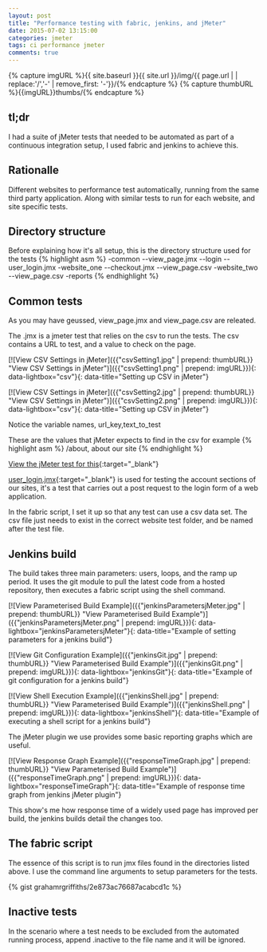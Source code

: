 ```yaml
--- 
layout: post 
title: "Performance testing with fabric, jenkins, and jMeter" 
date: 2015-07-02 13:15:00 
categories: jmeter 
tags: ci performance jmeter 
comments: true 
---
```

{% capture imgURL %}{{ site.baseurl }}{{ site.url }}/img/{{ page.url | | replace:'/','-' | remove_first: '-'}}/{% endcapture %}
{% capture thumbURL %}{{imgURL}}thumbs/{% endcapture %}

## tl;dr
I had a suite of jMeter tests that needed to be automated as part of a continuous integration setup, I used fabric 
and jenkins to achieve this. 
<!--more-->

## Rationalle
Different websites to performance test automatically, running from the 
same third party application. Along with similar tests to run for each website, 
and site specific tests.

## Directory structure

Before explaining how it's all setup, this is the directory structure 
used for the tests 
{% highlight asm %} 
-common
 --view_page.jmx
 --login
   --user_login.jmx 
-website_one
 --checkout.jmx
 --view_page.csv 
-website_two
 --view_page.csv 
-reports 
{% endhighlight %}

## Common tests

As you may have geussed, view_page.jmx and view_page.csv are releated. 

The .jmx is a jmeter test that relies on the csv to run the tests. The 
csv contains a URL to test, and a value to check on the page. 

[![View CSV Settings in jMeter]({{"csvSetting1.jpg" | prepend: thumbURL}} "View CSV Settings in jMeter")]({{"csvSetting1.png" | prepend: imgURL}}){: data-lightbox="csv"}{: data-title="Setting up CSV in jMeter"}

[![View CSV Settings in jMeter]({{"csvSetting2.jpg" | prepend: thumbURL}} "View CSV Settings in jMeter")]({{"csvSetting2.png" | prepend: imgURL}}){: data-lightbox="csv"}{: data-title="Setting up CSV in jMeter"}

Notice the variable names, url_key,text_to_test

These are the values that jMeter expects to find in the csv for example
{% highlight asm %} 
/about, about our site
{% endhighlight %} 

[View the jMeter test for this](https://gist.githubusercontent.com/grahamrgriffiths/91db8bb3cc9c244346a0/raw/d8cb9438dce79cc8beb5c95b186fddae25cfa358/view_page.jmx){:target="_blank"}

[user_login.jmx](https://gist.githubusercontent.com/grahamrgriffiths/b4197d1aa8c5548d4ab4/raw/f2de0bf9d57b10558171c17de082403b72c40287/user_login.jmx){:target="_blank"} is used for testing the account sections of our sites, it's a test that carries out a post request to the login form of a web application. 

In the fabric script, I set it up so that any test can use a csv data set. 
The csv file just needs to exist in the correct website test folder, and be named after the test file.

## Jenkins build
The build takes three main parameters: users, loops, and the ramp up 
period. It uses the git module to pull the latest code from a hosted 
repository, then executes a fabric script using the shell command. 

[![View Parameterised Build Example]({{"jenkinsParametersjMeter.jpg" | prepend: thumbURL}} "View Parameterised Build Example")]({{"jenkinsParametersjMeter.png" | prepend: imgURL}}){: data-lightbox="jenkinsParametersjMeter"}{: data-title="Example of setting parameters for a jenkins build"}

[![View Git Configuration Example]({{"jenkinsGit.jpg" | prepend: thumbURL}} "View Parameterised Build Example")]({{"jenkinsGit.png" | prepend: imgURL}}){: data-lightbox="jenkinsGit"}{: data-title="Example of git configuration for a jenkins build"}

[![View Shell Execution Example]({{"jenkinsShell.jpg" | prepend: thumbURL}} "View Parameterised Build Example")]({{"jenkinsShell.png" | prepend: imgURL}}){: data-lightbox="jenkinsShell"}{: data-title="Example of executing a shell script for a jenkins build"}

The  jMeter plugin we use provides some basic reporting graphs which are useful.

[![View Response Graph Example]({{"responseTimeGraph.jpg" | prepend: thumbURL}} "View Parameterised Build Example")]({{"responseTimeGraph.png" | prepend: imgURL}}){: data-lightbox="responseTimeGraph"}{: data-title="Example of response time graph from jenkins jMeter plugin"}

This show's me how response time of a widely used page has improved per build, the jenkins builds detail the changes too.

## The fabric script
The essence of this script is to run jmx files found in the directories 
listed above. I use the command line arguments to setup parameters for 
the tests. 

{% gist grahamrgriffiths/2e873ac76687acabcd1c %}

## Inactive tests
In the scenario where a test needs to be excluded from the automated running process, append .inactive to the file name and it will be ignored.
